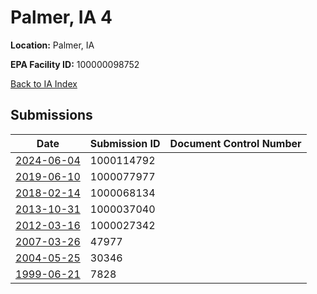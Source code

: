# Palmer, IA 4

**Location:** Palmer, IA

**EPA Facility ID:** 100000098752

[Back to IA Index](../../index.md)

## Submissions

| Date | Submission ID | Document Control Number |
|------|--------------|-------------------------|
| [2024-06-04](submissions/1000114792.md) | 1000114792 |  |
| [2019-06-10](submissions/1000077977.md) | 1000077977 |  |
| [2018-02-14](submissions/1000068134.md) | 1000068134 |  |
| [2013-10-31](submissions/1000037040.md) | 1000037040 |  |
| [2012-03-16](submissions/1000027342.md) | 1000027342 |  |
| [2007-03-26](submissions/47977.md) | 47977 |  |
| [2004-05-25](submissions/30346.md) | 30346 |  |
| [1999-06-21](submissions/7828.md) | 7828 |  |
